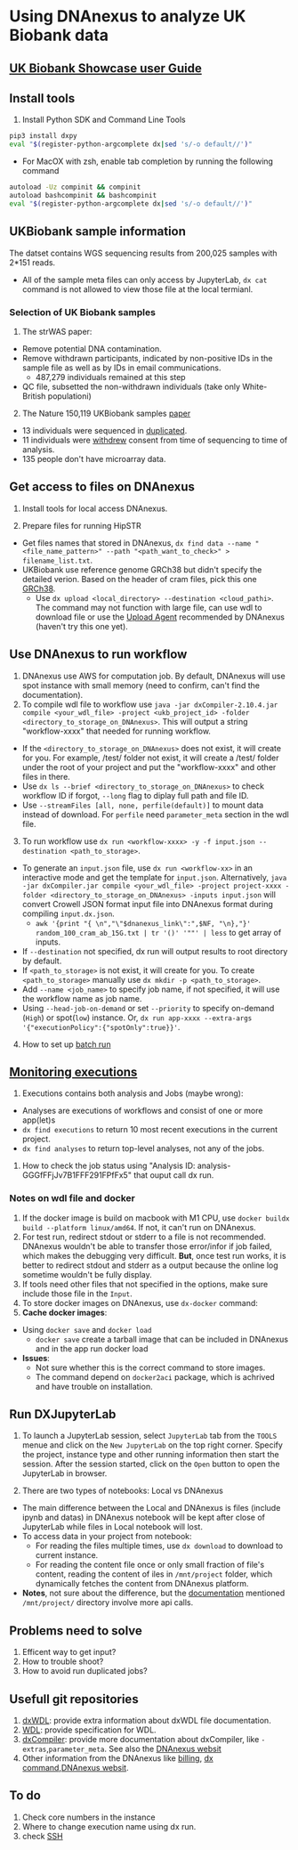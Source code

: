 # Using DNAnexus to analyze UK Biobank data
## [UK Biobank Showcase user Guide](https://biobank.ndph.ox.ac.uk/showcase/ukb/exinfo/ShowcaseUserGuide.pdf)
## Install tools
1. Install Python SDK and Command Line Tools
  ```bash
  pip3 install dxpy
  eval "$(register-python-argcomplete dx|sed 's/-o default//')"
  ```
  * For MacOX with zsh, enable tab completion by running the following command
  ```bash
  autoload -Uz compinit && compinit
  autoload bashcompinit && bashcompinit
  eval "$(register-python-argcomplete dx|sed 's/-o default//')"
  ```
## UKBiobank sample information
The datset  contains WGS sequencing results from 200,025 samples with 2\*151 reads.
* All of the sample meta files can only access by JupyterLab, `dx cat` command is not allowed to view those file at the local termianl. 
### Selection of UK Biobank samples
1. The strWAS paper:
  * Remove potential DNA contamination.
  * Remove withdrawn participants, indicated by non-positive IDs in the sample file as well as by IDs in email communications.
    * 487,279 individuals remained at this step
  * QC file, subsetted the non-withdrawn individuals (take only White-British populationi)
2. The Nature 150,119 UKBiobank samples [paper](https://www.nature.com/articles/s41586-022-04965-x#MOESM1)
  * 13 individuals were sequenced in <u>duplicated</u>.
  * 11 individuals were <u>withdrew</u> consent from time of sequencing to time of analysis.
  * 135 people don't have microarray data.
  


## Get access to files on DNAnexus

1. Install tools for local access DNAnexus.

2. Prepare files for running HipSTR
* Get files names that stored in DNAnexus, `dx find data --name "<file_name_pattern>" --path "<path_want_to_check>" > filename_list.txt`.
* UKBiobank use reference genome GRCh38 but didn't specify the detailed verion. Based on the header of cram files, pick this one [GRCh38](http://ftp.1000genomes.ebi.ac.uk/vol1/ftp/technical/reference/GRCh38_reference_genome/GRCh38_full_analysis_set_plus_decoy_hla.fa).
  * Use `dx upload <local_directory> --destination <cloud_pathi>`.\
    The command may not function with large file, can use wdl to download file or use the [Upload Agent](https://documentation.dnanexus.com/user/objects/uploading-and-downloading-files/batch/upload-agent#uploading-a-single-file) recommended by DNAnexus (haven't try this one yet).
    
## Use DNAnexus to run workflow 
1. DNAnexus use AWS for computation job. By default, DNAnexus will use spot instance with small memory (need to confirm, can't find the documentation).  
2. To compile wdl file to workflow use `java -jar dxCompiler-2.10.4.jar compile <your_wdl_file> -project <ukb_project_id> -folder <directory_to_storage_on_DNAnexus>`. This will output a string "workflow-xxxx" that needed for running workflow. 
* If the `<directory_to_storage_on_DNAnexus>` does not exist, it will create for you. For example, /test/ folder not exist, it will create a /test/ folder under the root of your project and put the "workflow-xxxx" and other files in there.
* Use `dx ls --brief <directory_to_storage_on_DNAnexus>` to check workflow ID if forgot, `--long` flag to diplay full path and file ID.
* Use `--streamFiles [all, none, perfile(default)]` to mount data instead of download. For `perfile` need `parameter_meta` section in the wdl file.
3. To run workflow use `dx run <workflow-xxxx> -y -f input.json --destination <path_to_storage>`.
* To generate an `input.json` file, use `dx run <workflow-xx>` in an interactive mode and get the template for `input.json`. Alternatively, `java -jar dxCompiler.jar compile <your_wdl_file> -project project-xxxx -folder <directory_to_storage_on_DNAnexus> -inputs input.json` will convert Crowell JSON format input file into DNAnexus format during compiling `input.dx.json`.
  * `awk '{print "{ \n","\"$dnanexus_link\":",$NF, "\n},"}' random_100_cram_ab_15G.txt | tr '()' '""' | less` to get array of inputs.
* If `--destination` not specified, dx run will output results to root directory by default.
* If `<path_to_storage>` is not exist, it will create for you. To create `<path_to_storage>` manually use `dx mkdir -p <path_to_storage>`.
* Add `--name <job_name>` to specify job name, if not specified, it will use the workflow name as job name.
* Using `--head-job-on-demand` or set `--priority` to specify on-demand (`High`) or spot(`low`) instance. Or, `dx run app-xxxx --extra-args '{"executionPolicy":{"spotOnly":true}}'`. 

4. How to set up [batch run](https://documentation.dnanexus.com/user/running-apps-and-workflows/running-batch-jobs) 

## [Monitoring executions](https://documentation.dnanexus.com/user/running-apps-and-workflows/monitoring-executions)
1. Executions contains both  analysis and Jobs (maybe wrong):
  * Analyses are executions of workflows and consist of one or more app(let)s
  * `dx find executions` to return 10 most recent executions in the current project.
  * `dx find analyses` to return top-level analyses, not any of the jobs.
1. How to check the job status using "Analysis ID: analysis-GGGfFFjJv7B1FFF291FPfFx5" that ouput call dx run.

### Notes on wdl file and docker
1. If the docker image is build on macbook with M1 CPU, use `docker buildx build --platform linux/amd64`. If not, it can't run on DNAnexus.
2. For test run, redirect stdout or stderr to a file is not recommended. DNAnexus wouldn't be able to transfer those error/infor if job failed, which makes the debugging very difficult. **But**, once test run works, it is better to redirect stdout and stderr as a output because the online log sometime wouldn't be fully display. 
3. If tools need other files that not specified in the options, make sure include those file in the `Input`.
4. To store docker images on DNAnexus, use `dx-docker` command:
5. **Cache docker images**:
  * Using `docker save` and `docker load` 
    * `docker save` create a tarball image that can be included in DNAnexus and in the app run docker load
* **Issues**:
  * Not sure whether this is the correct command to store images.
  * The command depend on `docker2aci` package, which is achrived and have trouble on installation.

## Run DXJupyterLab
1. To launch a JupyterLab session, select `JupyterLab` tab from the `TOOLS` menue and click on the `New JupyterLab` on the top right corner. Specify the project, instance type and other running information then start the session. After the session started, click on the `Open` button to open the JupyterLab in browser.

2. There are two types of notebooks: Local vs DNAnexus
* The main difference between the Local and DNAnexus is files (include ipynb and datas) in DNAnexus notebook will be kept after close of JupyterLab while files in Local notebook will lost. 
* To access data in your project from notebook:
  * For reading the files multiple times,  use `dx download` to download to current instance. 
  * For reading the content file once or only small fraction of file's content, reading the content of iles in `/mnt/project` folder, which dynamically fetches the content from DNAnexus platform. 
* **Notes**, not sure about the difference, but the [documentation](https://documentation.dnanexus.com/user/jupyter-notebooks) mentioned `/mnt/project/` directory involve more api calls.

## Problems need to solve
1. Efficent way to get input?
2. How to trouble shoot?
3. How to avoid run duplicated jobs?

## Usefull git repositories
1. [dxWDL](https://github.com/dnanexus/dxWDL/blob/v1/doc/ExpertOptions.md#setting-a-default-docker-image-for-all-tasks): provide extra information about dxWDL file documentation.
2. [WDL](https://github.com/openwdl/wdl/blob/main/versions/1.1/SPEC.md#file-stdout): provide specification for WDL.
3. [dxCompiler](https://documentation.dnanexus.com/developer/building-and-executing-portable-containers-for-bioinformatics-software/dxcompiler#dxcompiler-setup): provide more documentation about dxCompiler, like `-extras`,`parameter_meta`. See also the [DNAnexus websit](https://documentation.dnanexus.com/developer/building-and-executing-portable-containers-for-bioinformatics-software/dxcompiler#dxcompiler-setup)
4. Other information from the DNAnexus like [billing](https://documentation.dnanexus.com/admin/org-management), [dx command](https://documentation.dnanexus.com/user/helpstrings-of-sdk-command-line-utilities#category-orgs),[DNAnexus websit](https://documentation.dnanexus.com/user/objects/searching-data-objects). 

## To do
1. Check core numbers in the instance 
2. Where to change execution name using dx run.
3. check [SSH](https://documentation.dnanexus.com/developer/apps/execution-environment/connecting-to-jobs)
